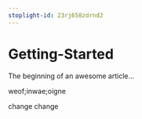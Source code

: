 ```yaml
---
stoplight-id: 23rj658zdrnd2
---
```


# Getting-Started

The beginning of an awesome article...

weof;inwae;oigne

change change
